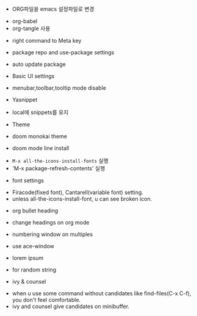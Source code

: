* ORG파일을 emacs 설정파일로 변경
- org-babel
- org-tangle 사용
* right command to Meta key

* package repo and use-package settings
* auto update package
* Basic UI settings
- menubar,toolbar,tooltip mode disable

* Yasnippet
- local에 snippets를 유지
* Theme
- doom monokai theme
* doom mode line install
- `M-x all-the-icons-install-fonts` 실행
- 'M-x package-refresh-contents' 실행

* font settings
- Firacode(fixed font), Cantarell(variable font) setting.
- unless all-the-icons-install-font, u can see broken icon.

* org bullet heading
- change headings on org mode

* numbering window on multiples
- use ace-window

* lorem ipsum
- for random string

* ivy & counsel
- when u use some command without candidates like find-files(C-x C-f), you don't feel comfortable.
- ivy and counsel give candidates on minibuffer.
